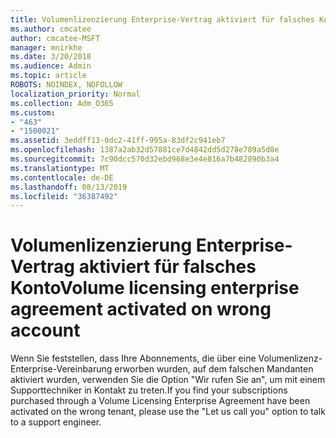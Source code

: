 ```yaml
---
title: Volumenlizenzierung Enterprise-Vertrag aktiviert für falsches Konto
ms.author: cmcatee
author: cmcatee-MSFT
manager: mnirkhe
ms.date: 3/20/2018
ms.audience: Admin
ms.topic: article
ROBOTS: NOINDEX, NOFOLLOW
localization_priority: Normal
ms.collection: Adm_O365
ms.custom:
- "463"
- "1500021"
ms.assetid: 3eddff13-0dc2-41ff-995a-83df2c941eb7
ms.openlocfilehash: 1387a2ab32d57881ce7d4842dd5d278e789a5d0e
ms.sourcegitcommit: 7c90dcc570d32ebd968e3e4e816a7b482890b3a4
ms.translationtype: MT
ms.contentlocale: de-DE
ms.lasthandoff: 08/13/2019
ms.locfileid: "36387492"
---
```

# <a name="volume-licensing-enterprise-agreement-activated-on-wrong-account"></a><span data-ttu-id="24c45-102">Volumenlizenzierung Enterprise-Vertrag aktiviert für falsches Konto</span><span class="sxs-lookup"><span data-stu-id="24c45-102">Volume licensing enterprise agreement activated on wrong account</span></span>

<span data-ttu-id="24c45-103">Wenn Sie feststellen, dass Ihre Abonnements, die über eine Volumenlizenz-Enterprise-Vereinbarung erworben wurden, auf dem falschen Mandanten aktiviert wurden, verwenden Sie die Option "Wir rufen Sie an", um mit einem Supporttechniker in Kontakt zu treten.</span><span class="sxs-lookup"><span data-stu-id="24c45-103">If you find your subscriptions purchased through a Volume Licensing Enterprise Agreement have been activated on the wrong tenant, please use the "Let us call you" option to talk to a support engineer.</span></span>